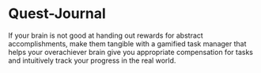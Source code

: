 # Quest-Journal
If your brain is not good at handing out rewards for abstract accomplishments, make them tangible with a gamified task manager that helps your overachiever brain give you appropriate compensation for tasks and intuitively track your progress in the real world.
